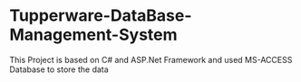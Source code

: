 # Tupperware-DataBase-Management-System
This Project is based on C# and ASP.Net Framework and used MS-ACCESS Database to store the data
